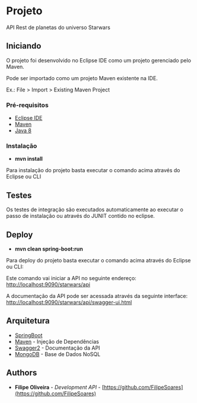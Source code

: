 # Projeto

API Rest de planetas do universo Starwars

## Iniciando

O projeto foi desenvolvido no Eclipse IDE como um projeto gerenciado pelo Maven.
 
Pode ser importado como um projeto Maven existente na IDE.

Ex.: File > Import > Existing Maven Project 

### Pré-requisitos

- [Eclipse IDE](http://help.eclipse.org/oxygen/index.jsp)
- [Maven](https://maven.apache.org/)
- [Java 8](https://www.java.com/pt_BR/)

### Instalação

* **mvn install**

Para instalação do projeto basta executar o comando acima através do Eclipse ou CLI
	

## Testes

Os testes de integração são executados automaticamente ao executar o passo de instalação ou através do JUNIT contido no eclipse. 

## Deploy

* **mvn clean spring-boot:run**

Para deploy do projeto basta executar o comando acima através do Eclipse ou CLI:

Este comando vai iniciar a API no seguinte endereço: [http://localhost:9090/starwars/api](http://localhost:9090/starwars/api)

A documentação da API pode ser acessada através da seguinte interface: [http://localhost:9090/starwars/api/swagger-ui.html](http://localhost:9090/starwars/api/swagger-ui.html)  

## Arquitetura

* [SpringBoot](https://docs.spring.io/spring-boot/docs/1.5.3.RELEASE/reference/htmlsingle/)
* [Maven](https://maven.apache.org/) - Injeção de Dependências
* [Swagger2](https://swagger.io/docs/) - Documentação da API
* [MongoDB](https://docs.mongodb.com) - Base de Dados NoSQL

## Authors

* **Filipe Oliveira** - *Development API* - [https://github.com/FilipeSoares](https://github.com/FilipeSoares)
